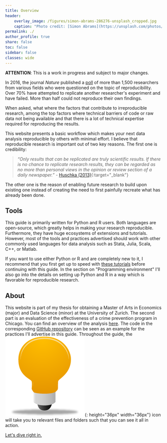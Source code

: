 ```yaml
---
title: Overview
header:
    overlay_image: /figures/simon-abrams-286276-unsplash_cropped.jpg
    caption: "Photo credit: [Simon Abrams](https://unsplash.com/photos/k_T9Zj3SE8k)"
permalink: ./
author_profile: true
share: false
toc: false
sidebar: false
classes: wide
---
```


**ATTENTION**: This is a work in progress and subject to major changes.

In 2016, the journal *Nature* published a [poll](https://www.nature.com/news/1-500-scientists-lift-the-lid-on-reproducibility-1.19970?WT.mc_id=SFB_NNEWS_1508_RHBox) of more than 1,500 researchers from various fields who were questioned on the topic of reproducibility. Over 70% have attempted to replicate another researcher's experiment and have failed. More than half could not reproduce their own findings.

When asked, what where the factors that contribute to irreproducible research, among the top factors where technical barriers of code or raw data not being available and that there is a lot of technical expertise required for reproducing the results.

This website presents a basic workflow which makes your next data analysis reproducible by others with minimal effort. I believe that reproducible research is important out of two key reasons. The first one is credibility:

>*“Only results that can be replicated are truly scientific results. If there is no chance to replicate
research results, they can be regarded as no more than personal views in the opinion or review
section of a daily newspaper.”* - [Huschka (2013)](https://www.ratswd.de/dl/RatSWD_WP_216.pdf){:target="_blank"}

The other one is the reason of enabling future research to build upon existing one instead of creating the need to first painfully recreate what has already been done.

## Tools
This guide is primarily written for Python and R users. Both languages are open-source, which greatly helps in making your research reproducible. Furthermore, they have huge ecosystems of extensions and tutorials. However, most of the tools and practices advertised should work with other commonly used languages for data analysis such as Stata, Julia, Scala, C++, or Matlab.

If you want to use either Python or R and are completely new to it, I recommend that you first get up to speed with [these tutorials](/beginner_resources) before continuing with this guide. In the section on "Programming environment" I'll also go into the details on setting up Python and R in a way which is favorable for reproducible research.

## About
This website is part of my thesis for obtaining a Master of Arts in Economics (major) and Data Science (minor) at the University of Zurich. The second part is an evaluation of the effectiveness of a crime prevention program in Chicago. You can find an overview of the analysis [here](https://binste.github.io/chicago_safepassage_evaluation/). The code in the corresponding [GitHub repository](https://github.com/binste/chicago_safepassage_evaluation) can be seen as an example for the practices I'll advertise in this guide. Throughout the guide, the ![example](./figures/example_icon.png){: height="36px" width="36px"} icon will take you to relevant files and folders such that you can see it all in action.

[Let's dive right in.](./preparation/programming_environment)